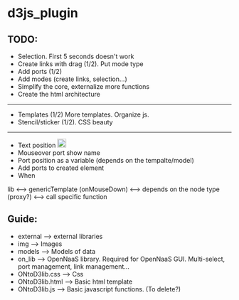 d3js_plugin
===========

TODO:
-----
 - Selection. First 5 seconds doesn't work
 - Create links with drag (1/2). Put mode type
 - Add ports (1/2)
 - Add modes (create links, selection...)
 - Simplify the core, externalize more functions
 - Create the html architecture

-----
 - Templates (1/2) More templates. Organize js.
 - Stencil/sticker (1/2). CSS beauty

-----

 - Text position <img width="20" src="http://www.clipartbest.com/cliparts/dT8/5e6/dT85e6aqc.png"/>
 - Mouseover port show name
 - Port position as a variable (depends on the tempalte/model)
 - Add ports to created element
 - When 

lib <--> genericTemplate (onMouseDown) <--> depends on the node type (proxy?) <--> call specific function


Guide:
--------------

- external --> external libraries
- img --> Images
- models --> Models of data
- on_lib --> OpenNaaS library. Required for OpenNaaS GUI. Multi-select, port management, link management...
- ONtoD3lib.css --> Css
- ONtoD3lib.html --> Basic html template
- ONtoD3lib.js --> Basic javascript functions. (To delete?)

